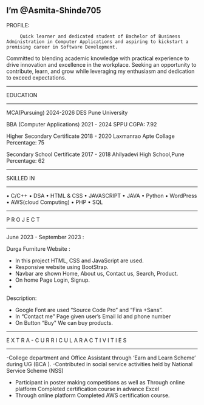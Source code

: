  I’m @Asmita-Shinde705
---------------------------

  PROFILE:
 
         Quick learner and dedicated student of Bachelor of Business Administration in Computer Applications and aspiring to kickstart a promising career in Software Development.
Committed to blending academic knowledge with practical experience to drive innovation and excellence in the workplace. Seeking an opportunity to contribute, learn, 
and grow while leveraging my enthusiasm and dedication to exceed expectations. 

 ---------------------------
 EDUCATION 
 ____________________________
 
MCA(Pursuing)
2024-2026 
DES Pune University  
 
BBA (Computer Applications) 
2021 - 2024 
SPPU
CGPA: 7.92 

Higher Secondary Certificate 
2018 - 2020 
Laxmanrao Apte Collage
Percentage: 75 

Secondary School Certificate 
2017 - 2018 
Ahilyadevi 	High 	School,Pune 
Percentage: 62 

__________________
SKILLED IN
__________________
•	C/C++ 
•	DSA 
•	HTML & CSS 
•	JAVASCRIPT 
•	JAVA 
•	Python
•	WordPress 
•	AWS(cloud Computing)
•	PHP
•	SQL


_________________
P R O J E C T 
________________

June 2023 - September 2023 :

  Durga Furniture Website :
  
-	In this project HTML, CSS and JavaScript are used. 
-	Responsive 	website using BootStrap. 
-	Navbar are shown Home, About us, Contact us, Search, Product. 
-	On home Page Login, Signup.
-	
Description:
 
-	Google Font are used “Source Code Pro” and “Fira +Sans”. 
-	In “Contact me” Page given user’s Email Id and phone number 
-	On Button “Buy" We can buy products.



  ___________________________________________________
E X T R A - C U R R I C U L A R A C T I V I T I E S 
_____________________________________________________

-College department and Office Assistant through ‘Earn and Learn Scheme’ during UG (BCA ). 
-Contributed in social service activities held by National Service Scheme (NSS) 
- Participant in poster making competitions as well as Through online platform Completed certification course in advance Excel
- Through online platform Completed AWS certification course.
  










<!---
Asmita-Shinde705/Asmita-Shinde705 is a ✨ special ✨ repository because its `README.md` (this file) appears on your GitHub profile.
You can click the Preview link to take a look at your changes.
--->
